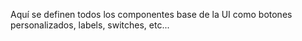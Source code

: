 Aquí se definen todos los componentes base de la UI como botones personalizados, labels, switches, etc...